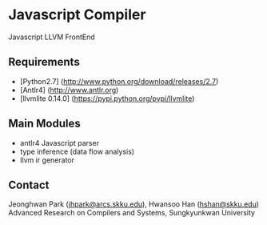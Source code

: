 # Javascript Compiler
Javascript LLVM FrontEnd

## Requirements
* [Python2.7] (http://www.python.org/download/releases/2.7)
* [Antlr4] (http://www.antlr.org)
* [llvmlite 0.14.0] (https://pypi.python.org/pypi/llvmlite)

## Main Modules
* antlr4 Javascript parser
* type inference (data flow analysis)
* llvm ir generator

## Contact

Jeonghwan Park (<jhpark@arcs.skku.edu>), Hwansoo Han (<hshan@skku.edu>)
Advanced Research on Compilers and Systems, Sungkyunkwan University
